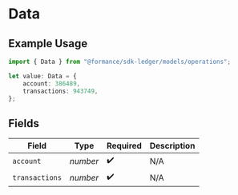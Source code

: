 # Data

## Example Usage

```typescript
import { Data } from "@formance/sdk-ledger/models/operations";

let value: Data = {
    account: 386489,
    transactions: 943749,
};
```

## Fields

| Field              | Type               | Required           | Description        |
| ------------------ | ------------------ | ------------------ | ------------------ |
| `account`          | *number*           | :heavy_check_mark: | N/A                |
| `transactions`     | *number*           | :heavy_check_mark: | N/A                |
